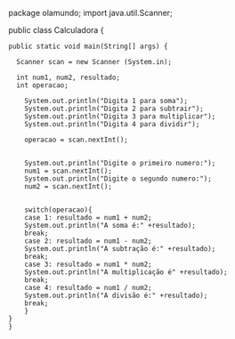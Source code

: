 package olamundo;
import java.util.Scanner;

public class Calculadora {

	public static void main(String[] args) {

	  Scanner scan = new Scanner (System.in);
	  
	  int num1, num2, resultado;
	  int operacao;
		
	    System.out.println("Digita 1 para soma");
	    System.out.println("Digita 2 para subtrair");
	    System.out.println("Digita 3 para multiplicar");
	    System.out.println("Digita 4 para dividir");

        operacao = scan.nextInt();


        System.out.println("Digite o primeiro numero:");
        num1 = scan.nextInt(); 
        System.out.println("Digite o segundo numero:");
        num2 = scan.nextInt();

        
        switch(operacao){
        case 1: resultado = num1 + num2;
        System.out.println("A soma é:" +resultado);
        break;
        case 2: resultado = num1 - num2;
        System.out.println("A subtração é:" +resultado);
        break;
        case 3: resultado = num1 * num2;
        System.out.println("A multiplicação é" +resultado);
        break;
        case 4: resultado = num1 / num2;
        System.out.println("A divisão é:" +resultado);
        break;
        }    
	}   
	}
